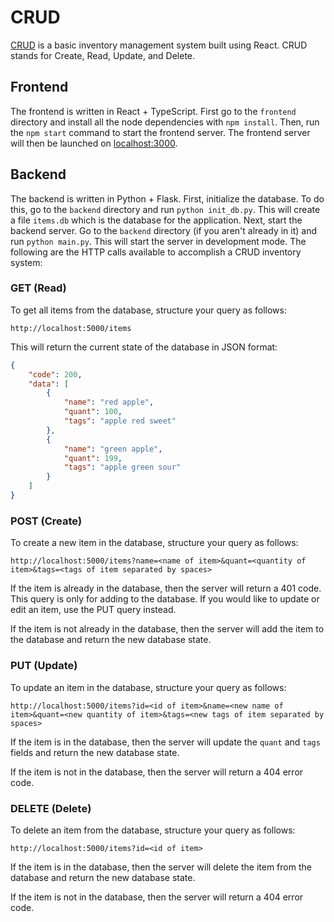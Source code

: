 # CRUD

[CRUD](https://en.wikipedia.org/wiki/Create,_read,_update_and_delete) is a basic inventory management system built using React. CRUD stands for Create, Read, Update, and Delete.

## Frontend

The frontend is written in React + TypeScript. First go to the `frontend` directory and install all the node dependencies with `npm install`. Then, run the `npm start` command to start the frontend server. The frontend server will then be launched on [localhost:3000](http://localhost:3000).

## Backend

The backend is written in Python + Flask. First, initialize the database. To do this, go to the `backend` directory and run `python init_db.py`. This will create a file `items.db` which is the database for the application. Next, start the backend server. Go to the `backend` directory (if you aren't already in it) and run `python main.py`. This will start the server in development mode. The following are the HTTP calls available to accomplish a CRUD inventory system:

### GET (Read)

To get all items from the database, structure your query as follows:

```
http://localhost:5000/items
```

This will return the current state of the database in JSON format:

```json
{
    "code": 200,
    "data": [
        {
            "name": "red apple",
            "quant": 100,
            "tags": "apple red sweet"
        },
        {
            "name": "green apple",
            "quant": 199,
            "tags": "apple green sour"
        }
    ]
}
```

### POST (Create)

To create a new item in the database, structure your query as follows:

```
http://localhost:5000/items?name=<name of item>&quant=<quantity of item>&tags=<tags of item separated by spaces>
```

If the item is already in the database, then the server will return a 401 code. This query is only for adding to the database. If you would like to update or edit an item, use the PUT query instead.

If the item is not already in the database, then the server will add the item to the database and return the new database state.

### PUT (Update)

To update an item in the database, structure your query as follows:

```
http://localhost:5000/items?id=<id of item>&name=<new name of item>&quant=<new quantity of item>&tags=<new tags of item separated by spaces>
```

If the item is in the database, then the server will update the `quant` and `tags` fields and return the new database state.

If the item is not in the database, then the server will return a 404 error code.

### DELETE (Delete)

To delete an item from the database, structure your query as follows:

```
http://localhost:5000/items?id=<id of item>
```

If the item is in the database, then the server will delete the item from the database and return the new database state.

If the item is not in the database, then the server will return a 404 error code.
